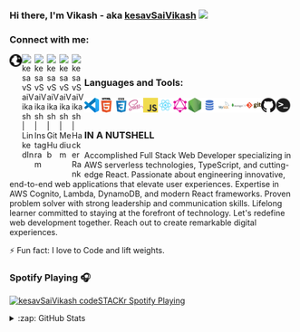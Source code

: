 ### Hi there, I'm Vikash - aka [kesavSaiVikash][website] <img src="https://media.giphy.com/media/hvRJCLFzcasrR4ia7z/giphy.gif" width="25px">

### Connect with me:

[<img align="left" alt="kesavSaiVikash" width="22px" src="https://raw.githubusercontent.com/iconic/open-iconic/master/svg/globe.svg" />][website]
[<img align="left" alt="kesavSaiVikash | LinkedIn" width="22px" src="https://cdn.jsdelivr.net/npm/simple-icons@v3/icons/linkedin.svg" />][linkedin]
[<img align="left" alt="kesavSaiVikash | Instagram" width="22px" src="https://cdn.jsdelivr.net/npm/simple-icons@v3/icons/instagram.svg" />][instagram]
[<img align="left" alt="kesavSaiVikash | GitHub" width="22px" src="https://spng.pngfind.com/pngs/s/19-198304_github-logo-png-transparent-github-logo-png-png.png" />][GitHub]
[<img align="left" alt="kesavSaiVikash | Medium" width="22px" src="https://cdn4.iconfinder.com/data/icons/social-media-2210/24/Medium-512.png" />][Medium]
[<img align="left" alt="kesavSaiVikash | HackerRank" width="22px" src="https://upload.wikimedia.org/wikipedia/commons/4/40/HackerRank_Icon-1000px.png" />][HackerRank]
<br />

### Languages and Tools:

<img align="left" alt="Visual Studio Code" width="26px" src="https://raw.githubusercontent.com/github/explore/80688e429a7d4ef2fca1e82350fe8e3517d3494d/topics/visual-studio-code/visual-studio-code.png"/>
<img align="left" alt="HTML5" width="26px" src="https://raw.githubusercontent.com/github/explore/80688e429a7d4ef2fca1e82350fe8e3517d3494d/topics/html/html.png"/>
<img align="left" alt="CSS3" width="26px" src="https://raw.githubusercontent.com/github/explore/80688e429a7d4ef2fca1e82350fe8e3517d3494d/topics/css/css.png"/>
<img align="left" alt="Sass" width="26px" src="https://raw.githubusercontent.com/github/explore/80688e429a7d4ef2fca1e82350fe8e3517d3494d/topics/sass/sass.png"/>
<img align="left" alt="JavaScript" width="26px" src="https://raw.githubusercontent.com/github/explore/80688e429a7d4ef2fca1e82350fe8e3517d3494d/topics/javascript/javascript.png"/>
<img align="left" alt="React" width="26px" src="https://raw.githubusercontent.com/github/explore/80688e429a7d4ef2fca1e82350fe8e3517d3494d/topics/react/react.png"/>
<img align="left" alt="GraphQL" width="26px" src="https://raw.githubusercontent.com/github/explore/80688e429a7d4ef2fca1e82350fe8e3517d3494d/topics/graphql/graphql.png"/>
<img align="left" alt="Node.js" width="26px" src="https://raw.githubusercontent.com/github/explore/80688e429a7d4ef2fca1e82350fe8e3517d3494d/topics/nodejs/nodejs.png"/>
<img align="left" alt="SQL" width="26px" src="https://raw.githubusercontent.com/github/explore/80688e429a7d4ef2fca1e82350fe8e3517d3494d/topics/sql/sql.png" />
<img align="left" alt="MySQL" width="26px" src="https://raw.githubusercontent.com/github/explore/80688e429a7d4ef2fca1e82350fe8e3517d3494d/topics/mysql/mysql.png"/>
<img align="left" alt="MongoDB" width="26px" src="https://raw.githubusercontent.com/github/explore/80688e429a7d4ef2fca1e82350fe8e3517d3494d/topics/mongodb/mongodb.png"/>
<img align="left" alt="Git" width="26px" src="https://raw.githubusercontent.com/github/explore/80688e429a7d4ef2fca1e82350fe8e3517d3494d/topics/git/git.png"/>
<img align="left" alt="GitHub" width="26px" src="https://raw.githubusercontent.com/github/explore/78df643247d429f6cc873026c0622819ad797942/topics/github/github.png"/>
<img align="left" alt="Terminal" width="26px" src="https://raw.githubusercontent.com/github/explore/80688e429a7d4ef2fca1e82350fe8e3517d3494d/topics/terminal/terminal.png"/>

<br />
<br />

### IN A NUTSHELL <br/>
Accomplished Full Stack Web Developer specializing in AWS serverless technologies, TypeScript, and cutting-edge React. Passionate about engineering innovative, end-to-end web applications that elevate user experiences. Expertise in AWS Cognito, Lambda, DynamoDB, and modern React frameworks. Proven problem solver with strong leadership and communication skills. Lifelong learner committed to staying at the forefront of technology. Let's redefine web development together. Reach out to create remarkable digital experiences.

⚡ Fun fact: I love to Code and lift weights.


### Spotify Playing 🎧

[<img src="https://now-playing-codestackr.vercel.app/api/spotify-playing" alt="kesavSaiVikash codeSTACKr Spotify Playing" width="350" />](https://open.spotify.com/user/swyqyimdc12jajde4vpwd2x1b)


<details>
  <summary>:zap: GitHub Stats</summary>

  <img align="left" alt="kesavSaiVikash GitHub Stats" src="https://github-readme-stats.codestackr.vercel.app/api?username=kesavSaiVikash&show_icons=true&hide_border=true" />

</details>

[website]: https://my-portfolio-c7a8a.web.app
[instagram]: https://instagram.com/vikash_naidu
[linkedin]: https://www.linkedin.com/in/kesavsaivikashbollam/
[HackerRank]: https://www.hackerrank.com/vikashbollam?hr_r=1 
[GitHub]: https://github.com/kesavSaiVikash
[Medium]: https://medium.com/@vikashbollam
